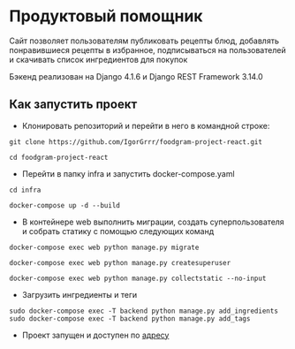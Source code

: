 # Продуктовый помощник


Сайт позволяет пользователям публиковать рецепты блюд, добавлять понравившиеся рецепты в избранное, подписываться на пользователей и скачивать список ингредиентов для покупок

Бэкенд реализован на Django 4.1.6 и Django REST Framework 3.14.0

## Как запустить проект

+ Клонировать репозиторий и перейти в него в командной строке:

```
git clone https://github.com/IgorGrrr/foodgram-project-react.git
```

```
cd foodgram-project-react
```

+ Перейти в папку infra и запустить docker-compose.yaml

```
cd infra
```

```
docker-compose up -d --build
```

+ В контейнере web выполнить миграции, создать суперпользователя и собрать статику с помощью следующих команд

```
docker-compose exec web python manage.py migrate
```

```
docker-compose exec web python manage.py createsuperuser
```

```
docker-compose exec web python manage.py collectstatic --no-input
```

+ Загрузить ингредиенты и теги

```
sudo docker-compose exec -T backend python manage.py add_ingredients
sudo docker-compose exec -T backend python manage.py add_tags
```
+ Проект запущен и доступен по [адресу](http://84.201.152.191/)
